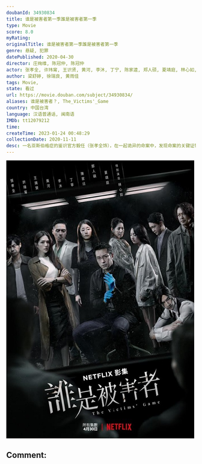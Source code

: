 ```yaml
---
doubanId: 34930834
title: 谁是被害者第一季誰是被害者第一季
type: Movie
score: 8.0
myRating: 
originalTitle: 谁是被害者第一季誰是被害者第一季
genre: 悬疑, 犯罪
datePublished: 2020-04-30
director: 庄绚维, 陈冠仲, 陈冠仲
actor: 张孝全, 许玮甯, 王识贤, 黄河, 李沐, 丁宁, 陈家逵, 郑人硕, 夏靖庭, 林心如, 季芹, 马念先, 谢琼煖, 洪都拉斯, 杨少文, 尹昭德, 张琼姿, 葛蕾, 许乃涵, 黄采仪, 陈为民, 陈彦壮, 曾敬骅, 赖澔哲, 许筑婷
author: 梁舒婷, 徐瑞良, 黄雨佳
tags: Movie, 
state: 看过
url: https://movie.douban.com/subject/34930834/
aliases: 谁是被害者？, The_Victims'_Game
country: 中国台湾
language: 汉语普通话, 闽南语
IMDb: tt12079212
time: 
createTime: 2023-01-24 00:48:29
collectionDate: 2020-11-11
desc: 一名亚斯伯格症的鉴识官方毅任（张孝全饰），在一起诡异的命案中，发现命案的关键证物，竟涉及失联的女儿。为了隐瞒警局同事并私下找出真相，他冒险利用鉴识知识，误导与他搭档查案的火爆刑警赵承宽（王识贤饰）...
---
```


![image](assets/p2593495547.jpg)

Comment: 
---

